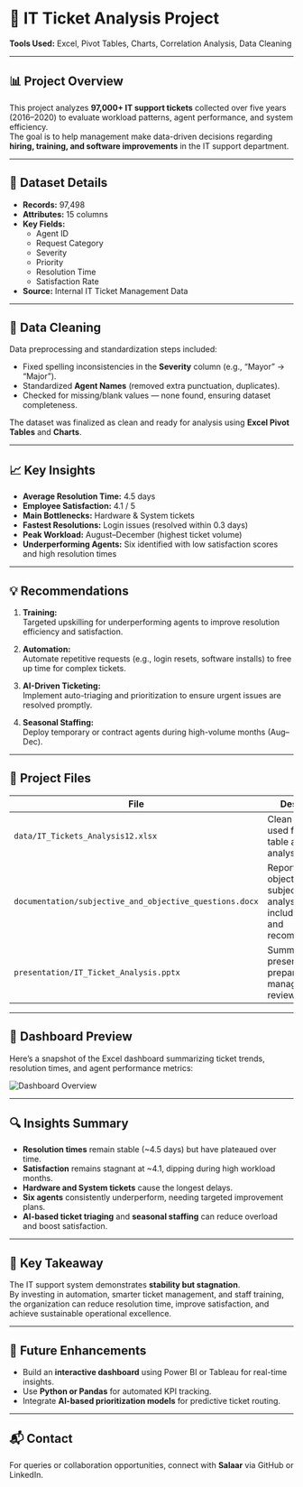 # 🧾 IT Ticket Analysis Project

**Tools Used:** Excel, Pivot Tables, Charts, Correlation Analysis, Data Cleaning  

---

## 📊 Project Overview
This project analyzes **97,000+ IT support tickets** collected over five years (2016–2020) to evaluate workload patterns, agent performance, and system efficiency.  
The goal is to help management make data-driven decisions regarding **hiring, training, and software improvements** in the IT support department.

---

## 📂 Dataset Details
- **Records:** 97,498  
- **Attributes:** 15 columns  
- **Key Fields:**  
  - Agent ID  
  - Request Category  
  - Severity  
  - Priority  
  - Resolution Time  
  - Satisfaction Rate  
- **Source:** Internal IT Ticket Management Data  

---

## 🧹 Data Cleaning
Data preprocessing and standardization steps included:
- Fixed spelling inconsistencies in the **Severity** column (e.g., “Mayor” → “Major”).  
- Standardized **Agent Names** (removed extra punctuation, duplicates).  
- Checked for missing/blank values — none found, ensuring dataset completeness.  

The dataset was finalized as clean and ready for analysis using **Excel Pivot Tables** and **Charts**.

---

## 📈 Key Insights
- **Average Resolution Time:** 4.5 days  
- **Employee Satisfaction:** 4.1 / 5  
- **Main Bottlenecks:** Hardware & System tickets  
- **Fastest Resolutions:** Login issues (resolved within 0.3 days)  
- **Peak Workload:** August–December (highest ticket volume)  
- **Underperforming Agents:** Six identified with low satisfaction scores and high resolution times  

---

## 💡 Recommendations
1. **Training:**  
   Targeted upskilling for underperforming agents to improve resolution efficiency and satisfaction.

2. **Automation:**  
   Automate repetitive requests (e.g., login resets, software installs) to free up time for complex tickets.

3. **AI-Driven Ticketing:**  
   Implement auto-triaging and prioritization to ensure urgent issues are resolved promptly.

4. **Seasonal Staffing:**  
   Deploy temporary or contract agents during high-volume months (Aug–Dec).

---

## 📁 Project Files

| File | Description |
|------|--------------|
| `data/IT_Tickets_Analysis12.xlsx` | Clean dataset used for pivot table and chart analysis |
| `documentation/subjective_and_objective_questions.docx` | Report with objective & subjective analysis, including insights and recommendations |
| `presentation/IT_Ticket_Analysis.pptx` | Summary presentation prepared for management review |

---

## 📸 Dashboard Preview
Here’s a snapshot of the Excel dashboard summarizing ticket trends, resolution times, and agent performance metrics:

![Dashboard Overview](images/dashboard_overview.png)

---

## 🔍 Insights Summary
- **Resolution times** remain stable (~4.5 days) but have plateaued over time.  
- **Satisfaction** remains stagnant at ~4.1, dipping during high workload months.  
- **Hardware and System tickets** cause the longest delays.  
- **Six agents** consistently underperform, needing targeted improvement plans.  
- **AI-based ticket triaging** and **seasonal staffing** can reduce overload and boost satisfaction.

---

## 🧠 Key Takeaway
The IT support system demonstrates **stability but stagnation**.  
By investing in automation, smarter ticket management, and staff training, the organization can reduce resolution time, improve satisfaction, and achieve sustainable operational excellence.

---

## 🏁 Future Enhancements
- Build an **interactive dashboard** using Power BI or Tableau for real-time insights.  
- Use **Python or Pandas** for automated KPI tracking.  
- Integrate **AI-based prioritization models** for predictive ticket routing.

---

## 📬 Contact
For queries or collaboration opportunities, connect with **Salaar** via GitHub or LinkedIn.
